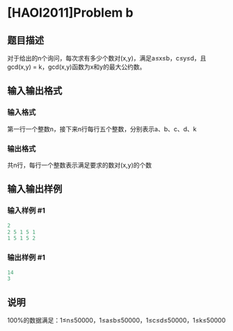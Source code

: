 # [HAOI2011]Problem b

## 题目描述

对于给出的n个询问，每次求有多少个数对(x,y)，满足a≤x≤b，c≤y≤d，且gcd(x,y) = k，gcd(x,y)函数为x和y的最大公约数。

## 输入输出格式

### 输入格式

第一行一个整数n，接下来n行每行五个整数，分别表示a、b、c、d、k

### 输出格式

共n行，每行一个整数表示满足要求的数对(x,y)的个数

## 输入输出样例

### 输入样例 #1

```cpp
2
2 5 1 5 1
1 5 1 5 2
```


### 输出样例 #1

```cpp
14
3
```


## 说明

100%的数据满足：1≤n≤50000，1≤a≤b≤50000，1≤c≤d≤50000，1≤k≤50000

